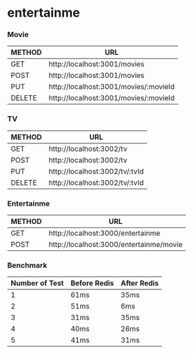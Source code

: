 # entertainme

### Movie

| METHOD        | URL                                   |
| ------------- | ------------------------------------- |
| GET           | http://localhost:3001/movies          |
| POST          | http://localhost:3001/movies          |
| PUT           | http://localhost:3001/movies/:movieId |
| DELETE        | http://localhost:3001/movies/:movieId |
### TV

| METHOD        | URL                            |
| ------------- | ------------------------------ |
| GET           | http://localhost:3002/tv       |
| POST          | http://localhost:3002/tv       |
| PUT           | http://localhost:3002/tv/:tvId |
| DELETE        | http://localhost:3002/tv/:tvId |

### Entertainme

| METHOD        | URL                                          |
| ------------- | -------------------------------------------- |
| GET           | http://localhost:3000/entertainme            |
| POST          | http://localhost:3000/entertainme/movie      |

### Benchmark

| Number of Test| Before Redis | After Redis |
| ------------- | ------------ | ----------- |
| 1             | 61ms         | 35ms        |
| 2             | 51ms         | 6ms         |
| 3             | 31ms         | 35ms        |
| 4             | 40ms         | 26ms        |
| 5             | 41ms         | 31ms        |



